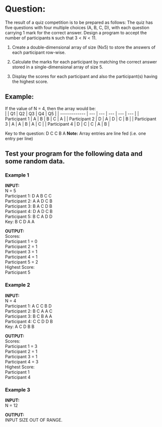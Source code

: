 # Question:

The result of a quiz competition is to be prepared as follows:
The quiz has five questions with four multiple choices (A, B, C, D), with each question carrying 1 mark for the correct answer. Design a program to accept the number of participants `N` such that $3 < N < 11$.

1. Create a double-dimensional array of size (Nx5) to store the answers of each participant row-wise.

2. Calculate the marks for each participant by matching the correct answer stored in a single-dimensional array of size 5. 

3. Display the scores for each participant and also the participant(s) having the highest score.

## Example:

If the value of N = 4, then the array would be:  
|               | Q1  | Q2  | Q3  | Q4  | Q5  |
| ------------- | --- | --- | --- | --- | --- |
| Participant 1 | A   | B   | B   | C   | A   |
| Participant 2 | D   | A   | D   | C   | B   |
| Participant 3 | A   | A   | B   | A   | C   |
| Participant 4 | D   | C   | C   | A   | B   |

Key to the question: D C C B A
**Note:** Array entries are line fed (i.e. one entry per line)

## Test your program for the following data and some random data.

### Example 1

**INPUT:**  
N = 5  
Participant 1: D A B C C  
Participant 2: A A D C B  
Participant 3: B A C D B  
Participant 4: D A D C B  
Participant 5: B C A D D  
Key: B C D A A

**OUTPUT:**  
Scores:  
Participant 1 = 0  
Participant 2 = 1  
Participant 3 = 1  
Participant 4 = 1  
Participant 5 = 2  
Highest Score:  
Participant 5

### Example 2

**INPUT:**  
N = 4  
Participant 1: A C C B D  
Participant 2: B C A A C  
Participant 3: B C B A A  
Participant 4: C C D D B  
Key: A C D B B

**OUTPUT:**  
Scores:  
Participant 1 = 3  
Participant 2 = 1  
Participant 3 = 1  
Participant 4 = 3  
Highest Score:  
Participant 1  
Participant 4

### Example 3

**INPUT:**  
N = 12

**OUTPUT:**  
INPUT SIZE OUT OF RANGE.
